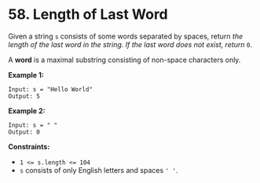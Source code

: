 # 58. Length of Last Word

Given a string `s` consists of some words separated by spaces, return _the length of the last word in the string. If the last word does not exist, return_ `0`.

A **word** is a maximal substring consisting of non-space characters only.

**Example 1:**

```
Input: s = "Hello World"
Output: 5
```

**Example 2:**

```
Input: s = " "
Output: 0
```

**Constraints:**

* `1 <= s.length <= 104`
* `s` consists of only English letters and spaces `' '`.